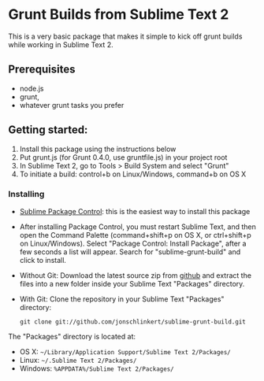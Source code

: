 Grunt Builds from Sublime Text 2
================================

This is a very basic package that makes it simple to kick off grunt builds while working in Sublime Text 2.

## Prerequisites
 * node.js
 * grunt, 
 * whatever grunt tasks you prefer 

## Getting started:
 1. Install this package using the instructions below
 2. Put grunt.js (for Grunt 0.4.0, use gruntfile.js) in your project root
 3. In Sublime Text 2, go to Tools > Build System and select "Grunt"
 4. To initiate a build: control+b on Linux/Windows, command+b on OS X


### Installing 

 * [Sublime Package Control](http://wbond.net/sublime_packages/package_control): this is the easiest way to install this package
 * After installing Package Control, you must restart Sublime Text, and then open the Command Palette (command+shift+p on OS X, or ctrl+shift+p on Linux/Windows). Select "Package Control: Install Package", after a few seconds a list will appear. Search for "sublime-grunt-build" and click to install.
 * Without Git: Download the latest source zip from [github](https://github.com/jonschlinkert/sublime-grunt-build/zipball/master) and extract the files into a new folder inside your Sublime Text "Packages" directory.
 * With Git: Clone the repository in your Sublime Text "Packages" directory:

    ```git clone git://github.com/jonschlinkert/sublime-grunt-build.git```

The "Packages" directory is located at:

* OS X:
    `~/Library/Application Support/Sublime Text 2/Packages/`
* Linux:
    `~/.Sublime Text 2/Packages/`
* Windows:
    `%APPDATA%/Sublime Text 2/Packages/`
